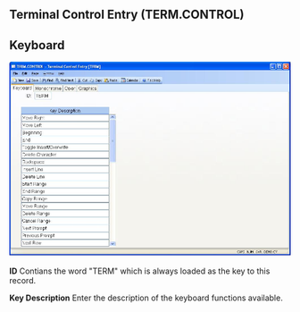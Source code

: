 ##  Terminal Control Entry (TERM.CONTROL)

<PageHeader />

##  Keyboard

![](./TERM-CONTROL-1.jpg)

**ID** Contians the word "TERM" which is always loaded as the key to this
record.  
  
**Key Description** Enter the description of the keyboard functions available.  
  
  
<badge text= "Version 8.10.57" vertical="middle" />

<PageFooter />